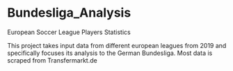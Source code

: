 # Bundesliga_Analysis
European Soccer League Players Statistics


This project takes input data from different european leagues from 2019 and specifically focuses its analysis to the German Bundesliga.
Most data is scraped from Transfermarkt.de
